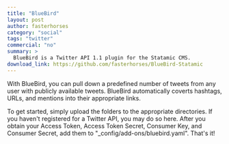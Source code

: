 ```yaml
---
title: "BlueBird"
layout: post
author: fasterhorses
category: "social"
tags: "twitter"
commercial: "no"
summary: >
  BlueBird is a Twitter API 1.1 plugin for the Statamic CMS.
download_link: https://github.com/fasterhorses/BlueBird-Statamic
---
```

With BlueBird, you can pull down a predefined number of tweets from any user with publicly available tweets. BlueBird automatically coverts hashtags, URLs, and mentions into their appropriate links.

To get started, simply upload the folders to the appropriate directories. If you haven't registered for a Twitter API, you may do so here. After you obtain your Access Token, Access Token Secret, Consumer Key, and Consumer Secret, add them to "_config/add-ons/bluebird.yaml". That's it!
